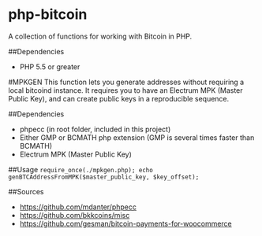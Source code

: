 php-bitcoin
============
A collection of functions for working with Bitcoin in PHP.

##Dependencies
* PHP 5.5 or greater

#MPKGEN
 This function lets you generate addresses without requiring a local bitcoind instance. It requires you to have an Electrum MPK (Master Public Key), and can create public keys in a reproducible sequence.

##Dependencies
 - phpecc (in root folder, included in this project)
 - Either GMP or BCMATH php extension (GMP is several times faster than BCMATH)
 - Electrum MPK (Master Public Key)

##Usage
 `require_once(./mpkgen.php);
 echo genBTCAddressFromMPK($master_public_key, $key_offset);`

##Sources
 - https://github.com/mdanter/phpecc
 - https://github.com/bkkcoins/misc
 - https://github.com/gesman/bitcoin-payments-for-woocommerce
